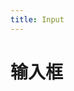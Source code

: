 ```yaml
---
title: Input
---
```

# 输入框
<ClientOnly>
  <input-demo-1></input-demo-1>
  <input-demo-2></input-demo-2>
</ClientOnly>